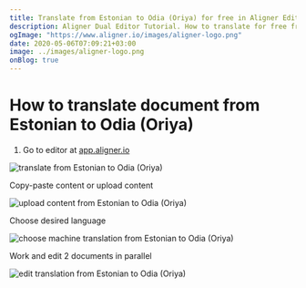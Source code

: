 ```yaml
---
title: Translate from Estonian to Odia (Oriya) for free in Aligner Editor
description: Aligner Dual Editor Tutorial. How to translate for free from Estonian to Odia (Oriya). Aligner is multilingual document management platform. 
ogImage: "https://www.aligner.io/images/aligner-logo.png"
date: 2020-05-06T07:09:21+03:00
image: ../images/aligner-logo.png
onBlog: true
---
```


# How to translate document from Estonian to Odia (Oriya)

1. Go to editor at [app.aligner.io](https://app.aligner.io "Aligner App web page")

![translate from Estonian to Odia (Oriya)](../aligner-blank-editor.png "translate from Estonian to Odia (Oriya)")

Copy-paste content or upload content

![upload content from Estonian to Odia (Oriya)](../aligner-uploaded-document.png "upload content from Estonian to Odia (Oriya)")

Choose desired language

![choose machine translation from Estonian to Odia (Oriya)](../aligner-language-dropdown.png "choose machine translation from Estonian to Odia (Oriya)")

Work and edit 2 documents in parallel

![edit translation from Estonian to Odia (Oriya)](../aligner-double-sitded-editor.png "edit translation from Estonian to Odia (Oriya)")

